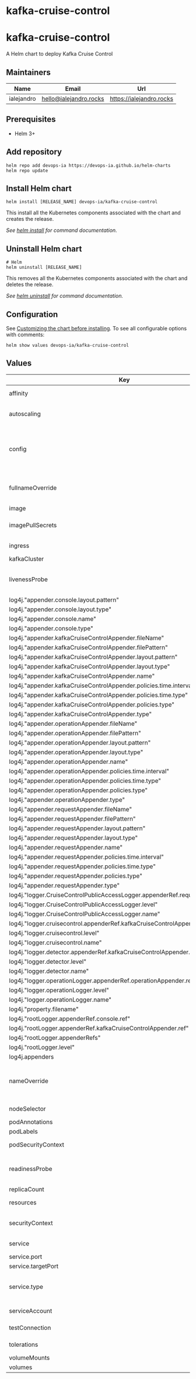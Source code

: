 # kafka-cruise-control

# kafka-cruise-control

A Helm chart to deploy Kafka Cruise Control

## Maintainers

| Name | Email | Url |
| ---- | ------ | --- |
| ialejandro | <hello@ialejandro.rocks> | <https://ialejandro.rocks> |

## Prerequisites

* Helm 3+

## Add repository

```console
helm repo add devops-ia https://devops-ia.github.io/helm-charts
helm repo update
```

## Install Helm chart

```console
helm install [RELEASE_NAME] devops-ia/kafka-cruise-control
```

This install all the Kubernetes components associated with the chart and creates the release.

_See [helm install](https://helm.sh/docs/helm/helm_install/) for command documentation._

## Uninstall Helm chart

```console
# Helm
helm uninstall [RELEASE_NAME]
```

This removes all the Kubernetes components associated with the chart and deletes the release.

_See [helm uninstall](https://helm.sh/docs/helm/helm_uninstall/) for command documentation._

## Configuration

See [Customizing the chart before installing](https://helm.sh/docs/intro/using_helm/#customizing-the-chart-before-installing). To see all configurable options with comments:

```console
helm show values devops-ia/kafka-cruise-control
```

## Values

| Key | Type | Default | Description |
|-----|------|---------|-------------|
| affinity | object | `{}` | Affinity for pod assignment |
| autoscaling | object | `{"enabled":false,"maxReplicas":100,"minReplicas":1,"targetCPUUtilizationPercentage":80}` | Autoscaling with CPU or memory utilization percentage |
| config | object | `{"anomaly.detection.goals":["com.linkedin.kafka.cruisecontrol.analyzer.goals.RackAwareGoal","com.linkedin.kafka.cruisecontrol.analyzer.goals.MinTopicLeadersPerBrokerGoal","com.linkedin.kafka.cruisecontrol.analyzer.goals.ReplicaCapacityGoal","com.linkedin.kafka.cruisecontrol.analyzer.goals.DiskCapacityGoal","com.linkedin.kafka.cruisecontrol.analyzer.goals.NetworkInboundCapacityGoal","com.linkedin.kafka.cruisecontrol.analyzer.goals.NetworkOutboundCapacityGoal","com.linkedin.kafka.cruisecontrol.analyzer.goals.CpuCapacityGoal"],"anomaly.detection.interval.ms":"10000","anomaly.notifier.class":"com.linkedin.kafka.cruisecontrol.detector.notifier.SelfHealingNotifier","bootstrap.servers":"localhost:9092","broker.metric.sample.store.topic":"__KafkaCruiseControlModelTrainingSamples","broker.metrics.window.ms":300000,"broker.sample.store.topic.partition.count":8,"capacity.config.file":"config/capacityCores.json","client.id":"kafka-cruise-control","cluster.configs.file":"config/clusterConfigs.json","completed.cruise.control.admin.user.task.retention.time.ms":604800000,"completed.cruise.control.monitor.user.task.retention.time.ms":86400000,"completed.kafka.admin.user.task.retention.time.ms":604800000,"completed.kafka.monitor.user.task.retention.time.ms":86400000,"completed.user.task.retention.time.ms":86400000,"connections.max.idle.ms":540000,"cpu.balance.threshold":1.1,"cpu.capacity.threshold":0.7,"cpu.low.utilization.threshold":0,"default.goals":["com.linkedin.kafka.cruisecontrol.analyzer.goals.RackAwareGoal","com.linkedin.kafka.cruisecontrol.analyzer.goals.MinTopicLeadersPerBrokerGoal","com.linkedin.kafka.cruisecontrol.analyzer.goals.ReplicaCapacityGoal","com.linkedin.kafka.cruisecontrol.analyzer.goals.DiskCapacityGoal","com.linkedin.kafka.cruisecontrol.analyzer.goals.NetworkInboundCapacityGoal","com.linkedin.kafka.cruisecontrol.analyzer.goals.NetworkOutboundCapacityGoal","com.linkedin.kafka.cruisecontrol.analyzer.goals.CpuCapacityGoal","com.linkedin.kafka.cruisecontrol.analyzer.goals.ReplicaDistributionGoal","com.linkedin.kafka.cruisecontrol.analyzer.goals.PotentialNwOutGoal","com.linkedin.kafka.cruisecontrol.analyzer.goals.DiskUsageDistributionGoal","com.linkedin.kafka.cruisecontrol.analyzer.goals.NetworkInboundUsageDistributionGoal","com.linkedin.kafka.cruisecontrol.analyzer.goals.NetworkOutboundUsageDistributionGoal","com.linkedin.kafka.cruisecontrol.analyzer.goals.CpuUsageDistributionGoal","com.linkedin.kafka.cruisecontrol.analyzer.goals.TopicReplicaDistributionGoal","com.linkedin.kafka.cruisecontrol.analyzer.goals.LeaderReplicaDistributionGoal","com.linkedin.kafka.cruisecontrol.analyzer.goals.LeaderBytesInDistributionGoal"],"default.replica.movement.strategies":["com.linkedin.kafka.cruisecontrol.executor.strategy.BaseReplicaMovementStrategy"],"demotion.history.retention.time.ms":1209600000,"disk.balance.threshold":1.1,"disk.capacity.threshold":0.8,"disk.low.utilization.threshold":0,"execution.progress.check.interval.ms":10000,"goals":["com.linkedin.kafka.cruisecontrol.analyzer.goals.RackAwareGoal","com.linkedin.kafka.cruisecontrol.analyzer.goals.RackAwareDistributionGoal","com.linkedin.kafka.cruisecontrol.analyzer.goals.MinTopicLeadersPerBrokerGoal","com.linkedin.kafka.cruisecontrol.analyzer.goals.ReplicaCapacityGoal","com.linkedin.kafka.cruisecontrol.analyzer.goals.DiskCapacityGoal","com.linkedin.kafka.cruisecontrol.analyzer.goals.NetworkInboundCapacityGoal","com.linkedin.kafka.cruisecontrol.analyzer.goals.NetworkOutboundCapacityGoal","com.linkedin.kafka.cruisecontrol.analyzer.goals.CpuCapacityGoal","com.linkedin.kafka.cruisecontrol.analyzer.goals.ReplicaDistributionGoal","com.linkedin.kafka.cruisecontrol.analyzer.goals.PotentialNwOutGoal","com.linkedin.kafka.cruisecontrol.analyzer.goals.DiskUsageDistributionGoal","com.linkedin.kafka.cruisecontrol.analyzer.goals.NetworkInboundUsageDistributionGoal","com.linkedin.kafka.cruisecontrol.analyzer.goals.NetworkOutboundUsageDistributionGoal","com.linkedin.kafka.cruisecontrol.analyzer.goals.CpuUsageDistributionGoal","com.linkedin.kafka.cruisecontrol.analyzer.goals.TopicReplicaDistributionGoal","com.linkedin.kafka.cruisecontrol.analyzer.goals.LeaderReplicaDistributionGoal","com.linkedin.kafka.cruisecontrol.analyzer.goals.LeaderBytesInDistributionGoal","com.linkedin.kafka.cruisecontrol.analyzer.kafkaassigner.KafkaAssignerDiskUsageDistributionGoal","com.linkedin.kafka.cruisecontrol.analyzer.kafkaassigner.KafkaAssignerEvenRackAwareGoal","com.linkedin.kafka.cruisecontrol.analyzer.goals.PreferredLeaderElectionGoal"],"hard.goals":["com.linkedin.kafka.cruisecontrol.analyzer.goals.RackAwareGoal","com.linkedin.kafka.cruisecontrol.analyzer.goals.ReplicaDistributionGoal","com.linkedin.kafka.cruisecontrol.analyzer.goals.MinTopicLeadersPerBrokerGoal","com.linkedin.kafka.cruisecontrol.analyzer.goals.TopicReplicaDistributionGoal","com.linkedin.kafka.cruisecontrol.analyzer.goals.ReplicaCapacityGoal","com.linkedin.kafka.cruisecontrol.analyzer.goals.DiskCapacityGoal","com.linkedin.kafka.cruisecontrol.analyzer.goals.NetworkInboundCapacityGoal","com.linkedin.kafka.cruisecontrol.analyzer.goals.NetworkOutboundCapacityGoal","com.linkedin.kafka.cruisecontrol.analyzer.goals.CpuCapacityGoal"],"intra.broker.goals":["com.linkedin.kafka.cruisecontrol.analyzer.goals.IntraBrokerDiskCapacityGoal","com.linkedin.kafka.cruisecontrol.analyzer.goals.IntraBrokerDiskUsageDistributionGoal"],"max.active.user.tasks":5,"max.cached.completed.cruise.control.admin.user.tasks":30,"max.cached.completed.cruise.control.monitor.user.tasks":20,"max.cached.completed.kafka.admin.user.tasks":30,"max.cached.completed.kafka.monitor.user.tasks":20,"max.cached.completed.user.tasks":25,"max.num.cluster.partition.movements":1250,"max.replicas.per.broker":10000,"metric.anomaly.analyzer.metrics":["BROKER_PRODUCE_LOCAL_TIME_MS_50TH","BROKER_PRODUCE_LOCAL_TIME_MS_999TH","BROKER_CONSUMER_FETCH_LOCAL_TIME_MS_50TH","BROKER_CONSUMER_FETCH_LOCAL_TIME_MS_999TH","BROKER_FOLLOWER_FETCH_LOCAL_TIME_MS_50TH","BROKER_FOLLOWER_FETCH_LOCAL_TIME_MS_999TH","BROKER_LOG_FLUSH_TIME_MS_50TH","BROKER_LOG_FLUSH_TIME_MS_999TH"],"metric.anomaly.detection.interval.ms":120000,"metric.anomaly.finder.class":"com.linkedin.kafka.cruisecontrol.detector.KafkaMetricAnomalyFinder","metric.anomaly.percentile.lower.threshold":10,"metric.anomaly.percentile.upper.threshold":90,"metric.sampler.class":"com.linkedin.kafka.cruisecontrol.monitor.sampling.prometheus.PrometheusMetricSampler","metric.sampler.partition.assignor.class":"com.linkedin.kafka.cruisecontrol.monitor.sampling.DefaultMetricSamplerPartitionAssignor","metric.sampling.interval.ms":120000,"min.samples.per.broker.metrics.window":1,"min.samples.per.partition.metrics.window":1,"min.valid.partition.ratio":0.95,"network.inbound.balance.threshold":1.1,"network.inbound.capacity.threshold":0.8,"network.inbound.low.utilization.threshold":0,"network.outbound.balance.threshold":1.1,"network.outbound.capacity.threshold":0.8,"network.outbound.low.utilization.threshold":0,"num.broker.metrics.windows":20,"num.concurrent.intra.broker.partition.movements":2,"num.concurrent.leader.movements":1000,"num.concurrent.partition.movements.per.broker":5,"num.partition.metrics.windows":5,"num.proposal.precompute.threads":1,"num.sample.loading.threads":8,"partition.metric.sample.store.topic":"__KafkaCruiseControlPartitionMetricSamples","partition.metrics.window.ms":300000,"partition.sample.store.topic.partition.count":8,"prometheus.server.endpoint":"prometheus.prometheus:9090","proposal.expiration.ms":60000,"removal.history.retention.time.ms":1209600000,"replica.count.balance.threshold":1.1,"replica.movement.strategies":["com.linkedin.kafka.cruisecontrol.executor.strategy.PostponeUrpReplicaMovementStrategy","com.linkedin.kafka.cruisecontrol.executor.strategy.PrioritizeLargeReplicaMovementStrategy","com.linkedin.kafka.cruisecontrol.executor.strategy.PrioritizeSmallReplicaMovementStrategy","com.linkedin.kafka.cruisecontrol.executor.strategy.PrioritizeMinIsrWithOfflineReplicasStrategy","com.linkedin.kafka.cruisecontrol.executor.strategy.PrioritizeOneAboveMinIsrWithOfflineReplicasStrategy","com.linkedin.kafka.cruisecontrol.executor.strategy.BaseReplicaMovementStrategy"],"sample.store.class":"com.linkedin.kafka.cruisecontrol.monitor.sampling.KafkaSampleStore","sample.store.topic.replication.factor":2,"sampling.allow.cpu.capacity.estimation":true,"self.healing.disk.failure.enabled":false,"self.healing.enabled":false,"self.healing.exclude.recently.demoted.brokers":true,"self.healing.exclude.recently.removed.brokers":true,"self.healing.goal.violation.enabled":false,"self.healing.maintenance.event.enabled":false,"self.healing.metric.anomaly.enabled":false,"self.healing.topic.anomaly.enabled":false,"topic.anomaly.finder.class":"com.linkedin.kafka.cruisecontrol.detector.TopicReplicationFactorAnomalyFinder","topic.config.provider.class":"com.linkedin.kafka.cruisecontrol.config.KafkaAdminTopicConfigProvider","topics.excluded.from.partition.movement":"__consumer_offsets.*|__amazon_msk_canary.*|__amazon_msk_connect.*|__KafkaCruiseControl.*","two.step.purgatory.max.requests":25,"two.step.purgatory.retention.time.ms":1209600000,"two.step.verification.enabled":false,"vertx.enabled":false,"webserver.accesslog.enabled":true,"webserver.api.urlprefix":"/kafkacruisecontrol/*","webserver.http.address":"0.0.0.0","webserver.http.cors.enabled":false,"webserver.http.port":9090,"webserver.request.maxBlockTimeMs":10000,"webserver.session.maxExpiryTimeMs":60000,"webserver.session.path":"/","webserver.ui.diskpath":"./cruise-control-ui/dist/","webserver.ui.urlprefix":"/*","zookeeper.security.enabled":false}` | kafka-cruise-control service configuration ref: https://github.com/linkedin/cruise-control/wiki/Configurations |
| fullnameOverride | string | `""` | String to fully override kafka-cruise-control.fullname template |
| image | object | `{"pullPolicy":"IfNotPresent","repository":"https://hub.docker.com/r/devopsiaci/cruise-control","tag":""}` | Image registry |
| imagePullSecrets | list | `[]` | Global Docker registry secret names as an array |
| ingress | object | `{"annotations":{},"className":"","enabled":false,"hosts":[{"host":"chart-example.local","paths":[{"path":"/","pathType":"ImplementationSpecific"}]}],"tls":[]}` | Ingress configuration to expose app |
| kafkaCluster | object | `{"networkIn":1000,"networkOut":1000,"numCores":2,"storage":1024}` | Cluster configuration |
| livenessProbe | object | `{"httpGet":{"path":"/","port":"http"}}` | Liveness probe configuration to check if the application is running |
| log4j."appender.console.layout.pattern" | string | `"[%d] %p %m (%c)%n"` |  |
| log4j."appender.console.layout.type" | string | `"PatternLayout"` |  |
| log4j."appender.console.name" | string | `"STDOUT"` |  |
| log4j."appender.console.type" | string | `"Console"` |  |
| log4j."appender.kafkaCruiseControlAppender.fileName" | string | `"${filename}/kafkacruisecontrol.log"` |  |
| log4j."appender.kafkaCruiseControlAppender.filePattern" | string | `"${filename}/kafkacruisecontrol.log.%d{yyyy-MM-dd-HH}"` |  |
| log4j."appender.kafkaCruiseControlAppender.layout.pattern" | string | `"[%d] %p %m (%c)%n"` |  |
| log4j."appender.kafkaCruiseControlAppender.layout.type" | string | `"PatternLayout"` |  |
| log4j."appender.kafkaCruiseControlAppender.name" | string | `"kafkaCruiseControlFile"` |  |
| log4j."appender.kafkaCruiseControlAppender.policies.time.interval" | int | `1` |  |
| log4j."appender.kafkaCruiseControlAppender.policies.time.type" | string | `"TimeBasedTriggeringPolicy"` |  |
| log4j."appender.kafkaCruiseControlAppender.policies.type" | string | `"Policies"` |  |
| log4j."appender.kafkaCruiseControlAppender.type" | string | `"RollingFile"` |  |
| log4j."appender.operationAppender.fileName" | string | `"${filename}/kafkacruisecontrol-operation.log"` |  |
| log4j."appender.operationAppender.filePattern" | string | `"${filename}/kafkacruisecontrol-operation.log.%d{yyyy-MM-dd}"` |  |
| log4j."appender.operationAppender.layout.pattern" | string | `"[%d] %p [%c] %m %n"` |  |
| log4j."appender.operationAppender.layout.type" | string | `"PatternLayout"` |  |
| log4j."appender.operationAppender.name" | string | `"operationFile"` |  |
| log4j."appender.operationAppender.policies.time.interval" | int | `1` |  |
| log4j."appender.operationAppender.policies.time.type" | string | `"TimeBasedTriggeringPolicy"` |  |
| log4j."appender.operationAppender.policies.type" | string | `"Policies"` |  |
| log4j."appender.operationAppender.type" | string | `"RollingFile"` |  |
| log4j."appender.requestAppender.fileName" | string | `"${filename}/kafkacruisecontrol-request.log"` |  |
| log4j."appender.requestAppender.filePattern" | string | `"${filename}/kafkacruisecontrol-request.log.%d{yyyy-MM-dd-HH}"` |  |
| log4j."appender.requestAppender.layout.pattern" | string | `"[%d] %p %m (%c)%n"` |  |
| log4j."appender.requestAppender.layout.type" | string | `"PatternLayout"` |  |
| log4j."appender.requestAppender.name" | string | `"requestFile"` |  |
| log4j."appender.requestAppender.policies.time.interval" | int | `1` |  |
| log4j."appender.requestAppender.policies.time.type" | string | `"TimeBasedTriggeringPolicy"` |  |
| log4j."appender.requestAppender.policies.type" | string | `"Policies"` |  |
| log4j."appender.requestAppender.type" | string | `"RollingFile"` |  |
| log4j."logger.CruiseControlPublicAccessLogger.appenderRef.requestAppender.ref" | string | `"requestFile"` |  |
| log4j."logger.CruiseControlPublicAccessLogger.level" | string | `"info"` |  |
| log4j."logger.CruiseControlPublicAccessLogger.name" | string | `"CruiseControlPublicAccessLogger"` |  |
| log4j."logger.cruisecontrol.appenderRef.kafkaCruiseControlAppender.ref" | string | `"kafkaCruiseControlFile"` |  |
| log4j."logger.cruisecontrol.level" | string | `"info"` |  |
| log4j."logger.cruisecontrol.name" | string | `"com.linkedin.kafka.cruisecontrol"` |  |
| log4j."logger.detector.appenderRef.kafkaCruiseControlAppender.ref" | string | `"kafkaCruiseControlFile"` |  |
| log4j."logger.detector.level" | string | `"info"` |  |
| log4j."logger.detector.name" | string | `"com.linkedin.kafka.cruisecontrol.detector"` |  |
| log4j."logger.operationLogger.appenderRef.operationAppender.ref" | string | `"operationFile"` |  |
| log4j."logger.operationLogger.level" | string | `"info"` |  |
| log4j."logger.operationLogger.name" | string | `"operationLogger"` |  |
| log4j."property.filename" | string | `"./logs"` |  |
| log4j."rootLogger.appenderRef.console.ref" | string | `"STDOUT"` |  |
| log4j."rootLogger.appenderRef.kafkaCruiseControlAppender.ref" | string | `"kafkaCruiseControlFile"` |  |
| log4j."rootLogger.appenderRefs" | string | `"console, kafkaCruiseControlAppender"` |  |
| log4j."rootLogger.level" | string | `"INFO"` |  |
| log4j.appenders | string | `"console, kafkaCruiseControlAppender, operationAppender, requestAppender"` |  |
| nameOverride | string | `""` | String to partially override kafka-cruise-control.fullname template (will maintain the release name) |
| nodeSelector | object | `{}` | Node labels for pod assignment |
| podAnnotations | object | `{}` | Pod annotations |
| podLabels | object | `{}` | Pod labels |
| podSecurityContext | object | `{}` | To specify security settings for a Pod |
| readinessProbe | object | `{"httpGet":{"path":"/","port":"http"}}` | Readiness probe configuration to check if the application is ready to accept traffic |
| replicaCount | int | `1` | Number of replicas |
| resources | object | `{}` | The resources limits and requested |
| securityContext | object | `{}` | Defines privilege and access control settings for a Pod or Container |
| service | object | `{"port":80,"targetPort":9090,"type":"ClusterIP"}` | Kubernetes servide to expose Pod |
| service.port | int | `80` | Kubernetes Service port |
| service.targetPort | int | `9090` | Pod expose port |
| service.type | string | `"ClusterIP"` | Kubernetes Service type. Allowed values: NodePort, LoadBalancer or ClusterIP |
| serviceAccount | object | `{"annotations":{},"automount":false,"create":true,"name":""}` | Enable creation of ServiceAccount |
| testConnection | bool | `false` | Enable livenessProbe and readinessProbe |
| tolerations | list | `[]` | Tolerations for pod assignment |
| volumeMounts | list | `[]` |  |
| volumes | list | `[]` |  |
